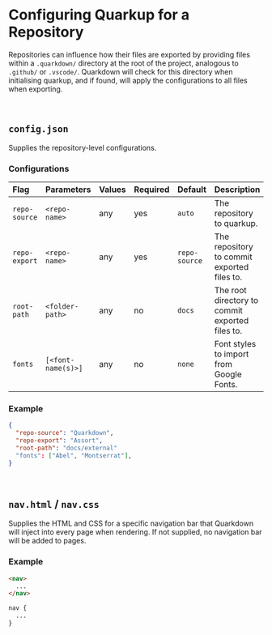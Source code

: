 # Configuring Quarkup for a Repository

Repositories can influence how their files are exported by providing files within a `.quarkdown/` directory at the root of the project, analogous to `.github/` or `.vscode/`. Quarkdown will check for this directory when initialising quarkup, and if found, will apply the configurations to all files when exporting.


<br>


## `config.json`

Supplies the repository-level configurations.

### Configurations

| Flag | Parameters | Values | Required | Default | Description | Notes |
| :--- | :--------- | :----- | :------- | :------ | :---------- | :---- |
| `repo-source` | `<repo-name>` | any | yes | `auto` | The repository to quarkup. | |
| `repo-export` | `<repo-name>` | any | yes | `repo-source` | The repository to commit exported files to. | |
| `root-path` | `<folder-path>` | any | no | `docs` | The root directory to commit exported files to. | No trailing backslash `\` is needed. |
| `fonts` | `[<font-name(s)>]` | any | no | `none` | Font styles to import from Google Fonts. | |

### Example

```json
{
  "repo-source": "Quarkdown",
  "repo-export": "Assort",
  "root-path": "docs/external"
  "fonts": ["Abel", "Montserrat"],
}
```


<br>


## `nav.html` / `nav.css`

Supplies the HTML and CSS for a specific navigation bar that Quarkdown will inject into every page when rendering. If not supplied, no navigation bar will be added to pages.

### Example

```html
<nav>
  ...
</nav>
```

```css
nav {
  ...
}
```
